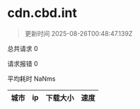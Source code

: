 
  # cdn.cbd.int

  > 更新时间 2025-08-26T00:48:47.139Z
  
  总共请求 0

  请求报错 0

  平均耗时 NaNms

|城市|ip|下载大小|速度|
|-----|----------|---|---|

  